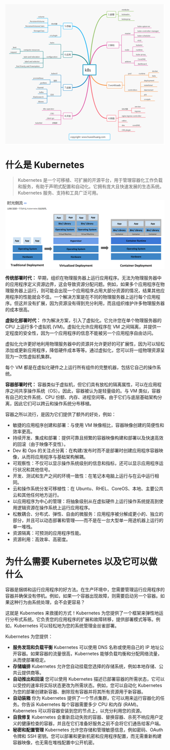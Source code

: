 

![](assets/image-20230315181802322-20230610173809-sh5v11y.png)​

# 什么是 Kubernetes

> Kubernetes 是一个可移植、可扩展的开源平台，用于管理容器化工作负载和服务，有助于声明式配置和自动化。它拥有庞大且快速发展的生态系统。Kubernetes 服务、支持和工具广泛可用。

![](assets/image-20221127212139801-20230610173809-a63zxdm.png)​

**传统部署时代：**  早期，组织在物理服务器上运行应用程序。无法为物理服务器中的应用程序定义资源边界，这会导致资源分配问题。例如，如果多个应用程序在物理服务器上运行，则可能会出现一个应用程序占用大部分资源的情况，结果其他应用程序的性能就会不佳。一个解决方案是在不同的物理服务器上运行每个应用程序。但这并没有扩展，因为资源没有得到充分利用，而且组织维护许多物理服务器的成本很高。

**虚拟化部署时代：**  作为解决方案，引入了虚拟化。它允许您在单个物理服务器的 CPU 上运行多个虚拟机 (VM)。虚拟化允许应用程序在 VM 之间隔离，并提供一定程度的安全性，因为一个应用程序的信息不能被另一个应用程序自由访问。

虚拟化允许更好地利用物理服务器中的资源并允许更好的可扩展性，因为可以轻松添加或更新应用程序，降低硬件成本等等。通过虚拟化，您可以将一组物理资源呈现为一次性虚拟机集群。

每个 VM 都是在虚拟化硬件之上运行所有组件的完整机器，包括它自己的操作系统。

**容器部署时代：**  容器类似于虚拟机，但它们具有放松的隔离属性，可以在应用程序之间共享操作系统（OS）。因此，容器被认为是轻量级的。与 VM 类似，容器有自己的文件系统、CPU 份额、内存、进程空间等。由于它们与底层基础架构分离，因此它们可以跨云和操作系统分布移植。

容器之所以流行，是因为它们提供了额外的好处，例如：

- 敏捷的应用程序创建和部署：与使用 VM 映像相比，容器映像创建的简便性和效率更高。
- 持续开发、集成和部署：提供可靠且频繁的容器映像构建和部署以及快速高效的回滚（由于映像不变性）。
- Dev 和 Ops 的关注点分离：在构建/发布时而不是部署时创建应用程序容器映像，从而将应用程序与基础架构解耦。
- 可观察性：不仅可以显示操作系统级别的信息和指标，还可以显示应用程序运行状况和其他信号。
- 开发、测试和生产之间的环境一致性：在笔记本电脑上运行与在云中运行相同。
- 云和操作系统分发可移植性：在 Ubuntu、RHEL、CoreOS、本地、主要公共云和其他任何地方运行。
- 以应用程序为中心的管理：将抽象级别从在虚拟硬件上运行操作系统提高到使用逻辑资源在操作系统上运行应用程序。
- 松散耦合、分布式、弹性、自由的微服务：应用程序被分解成更小的、独立的部分，并且可以动态部署和管理——而不是在一台大型单一用途机器上运行的单一堆栈。
- 资源隔离：可预测的应用程序性能。
- 资源利用：高效率、高密度。

# 为什么需要 Kubernetes 以及它可以做什么

容器是捆绑和运行应用程序的好方法。在生产环境中，您需要管理运行应用程序的容器并确保没有停机。例如，如果一个容器出现故障，则需要启动另一个容器。如果这种行为由系统处理，会不会更容易？

这就是 Kubernetes 来救援的方式！Kubernetes 为您提供了一个框架来弹性地运行分布式系统。它负责您的应用程序的扩展和故障转移，提供部署模式等等。例如，Kubernetes 可以轻松地为您的系统管理金丝雀部署。

Kubernetes 为您提供：

- **服务发现和负载平衡** Kubernetes 可以使用 DNS 名称或使用自己的 IP 地址公开容器。如果容器的流量很高，Kubernetes 能够负载均衡和分配网络流量，从而使部署稳定。
- **存储编排** Kubernetes 允许您自动挂载您选择的存储系统，例如本地存储、公共云提供商等。
- **自动推出和回滚** 您可以使用 Kubernetes 描述已部署容器的所需状态，它可以以受控的速率将实际状态更改为所需状态。例如，您可以自动化 Kubernetes 为您的部署创建新容器、删除现有容器并将其所有资源用于新容器。
- **自动装箱** 你为 Kubernetes 提供了一个节点集群，它可以用来运行容器化的任务。你告诉 Kubernetes 每个容器需要多少 CPU 和内存 (RAM)。Kubernetes 可以将容器安装到您的节点上，以充分利用您的资源。
- **自我修复** Kubernetes 会重新启动失败的容器、替换容器、杀死不响应用户定义的健康检查的容器，并且在它们准备好服务之前不会将它们通告给客户端。
- **秘密和配置管理** Kubernetes 允许您存储和管理敏感信息，例如密码、OAuth 令牌和 SSH 密钥。您可以部署和更新机密和应用程序配置，而无需重新构建容器映像，也无需在堆栈配置中公开机密。
